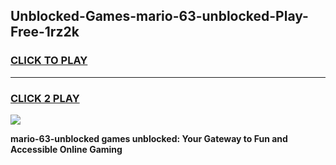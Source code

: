 
## Unblocked-Games-mario-63-unblocked-Play-Free-1rz2k
<h3>
<a href="https://premium76.site?title=mario-63-unblocked&ref=12A">CLICK TO PLAY</a></h3>
<hr>

<h3>
<a href="https://premium76.site?title=mario-63-unblocked&ref=12A">CLICK 2 PLAY</a>
  
</h3>

<a href="https://premium76.site?title=mario-63-unblocked&ref=12A"><img src="https://clearcache.store/games.png"></a>


**mario-63-unblocked games unblocked: Your Gateway to Fun and Accessible Online Gaming**
